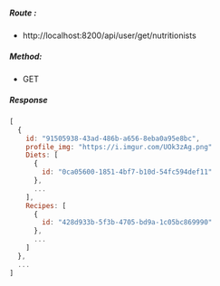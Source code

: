 ##### Route :  
 - http://localhost:8200/api/user/get/nutritionists

##### Method:
 - GET

##### Response

```js
[
  {
    id: "91505938-43ad-486b-a656-8eba0a95e8bc",
    profile_img: "https://i.imgur.com/UOk3zAg.png"
    Diets: [
      {
        id: "0ca05600-1851-4bf7-b10d-54fc594def11"
      },
      ...
    ],
    Recipes: [
      {
        id: "428d933b-5f3b-4705-bd9a-1c05bc869990"
      },
      ...
    ]
  },
  ...
]
```